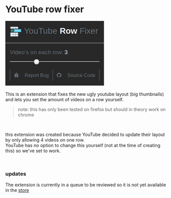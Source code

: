 # YouTube row fixer

![preview not available](.preview/preview.png)

This is an extension that fixes the new ugly youtube layout (big thumbnails) 
and lets you set the amount of videos on a row yourself.

> note: this has only been tested on firefox but should in theory work on chrome

<br>

this extension was created because YouTube decided to update their layout by only allowing 4 videos on one row. <br>
YouTube has no option to change this yourself (not at the time of creating this) so we've set to work.

<br>

### updates

The extension is currently in a queue to be reviewed so it is not yet available in the [store](https://addons.mozilla.org/en-US/firefox/)
